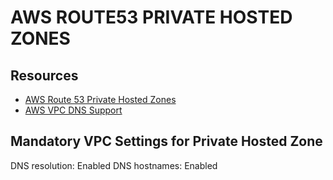 # AWS ROUTE53 PRIVATE HOSTED ZONES

## Resources

- [AWS Route 53 Private Hosted Zones](https://docs.aws.amazon.com/Route53/latest/DeveloperGuide/hosted-zones-private.html)
- [AWS VPC DNS Support](https://docs.aws.amazon.com/vpc/latest/userguide/vpc-dns.html#vpc-dns-updating)

## Mandatory VPC Settings for Private Hosted Zone

DNS resolution: Enabled
DNS hostnames: Enabled
